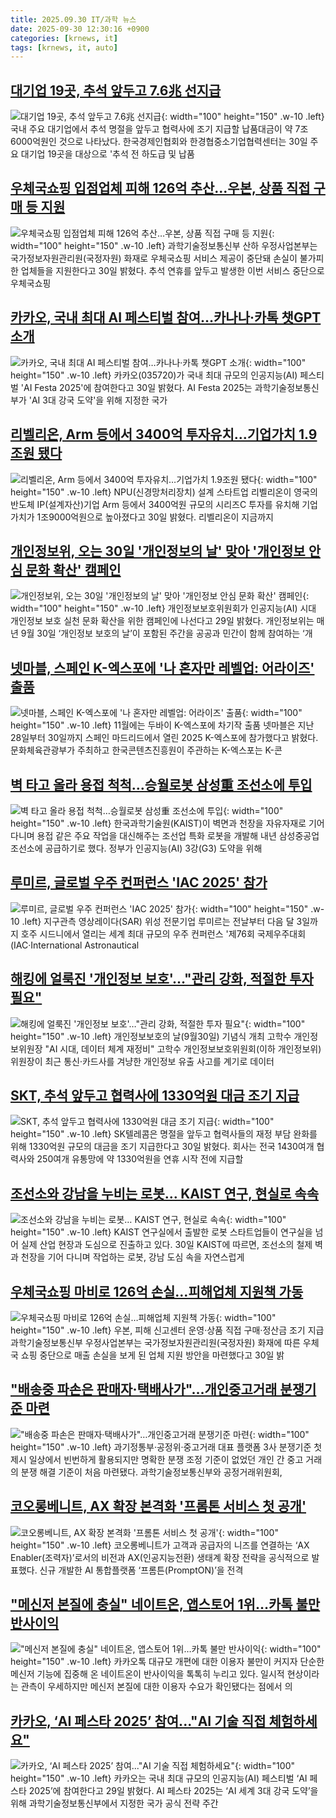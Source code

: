 ```yaml
---
title: 2025.09.30 IT/과학 뉴스
date: 2025-09-30 12:30:16 +0900
categories: [krnews, it]
tags: [krnews, it, auto]
---
```

## [대기업 19곳, 추석 앞두고 7.6兆 선지급](https://n.news.naver.com/mnews/article/031/0000969425)

![대기업 19곳, 추석 앞두고 7.6兆 선지급](https://mimgnews.pstatic.net/image/origin/031/2025/09/30/969425.jpg?type=nf220_150){: width="100" height="150" .w-10 .left}
국내 주요 대기업에서 추석 명절을 앞두고 협력사에 조기 지급할 납품대금이 약 7조6000억원인 것으로 나타났다. 한국경제인협회와 한경협중소기업협력센터는 30일 주요 대기업 19곳을 대상으로 '추석 전 하도급 및 납품

## [우체국쇼핑 입점업체 피해 126억 추산…우본, 상품 직접 구매 등 지원](https://n.news.naver.com/mnews/article/003/0013514132)

![우체국쇼핑 입점업체 피해 126억 추산…우본, 상품 직접 구매 등 지원](https://mimgnews.pstatic.net/image/origin/003/2025/09/30/13514132.jpg?type=nf220_150){: width="100" height="150" .w-10 .left}
과학기술정보통신부 산하 우정사업본부는 국가정보자원관리원(국정자원) 화재로 우체국쇼핑 서비스 제공이 중단돼 손실이 불가피한 업체들을 지원한다고 30일 밝혔다. 추석 연휴를 앞두고 발생한 이번 서비스 중단으로 우체국쇼핑

## [카카오, 국내 최대 AI 페스티벌 참여…카나나·카톡 챗GPT 소개](https://n.news.naver.com/mnews/article/421/0008517692)

![카카오, 국내 최대 AI 페스티벌 참여…카나나·카톡 챗GPT 소개](https://mimgnews.pstatic.net/image/origin/421/2025/09/30/8517692.jpg?type=nf220_150){: width="100" height="150" .w-10 .left}
카카오(035720)가 국내 최대 규모의 인공지능(AI) 페스티벌 'AI Festa 2025'에 참여한다고 30일 밝혔다. AI Festa 2025는 과학기술정보통신부가 'AI 3대 강국 도약'을 위해 지정한 국가

## [리벨리온, Arm 등에서 3400억 투자유치…기업가치 1.9조원 됐다](https://n.news.naver.com/mnews/article/008/0005258034)

![리벨리온, Arm 등에서 3400억 투자유치…기업가치 1.9조원 됐다](https://mimgnews.pstatic.net/image/origin/008/2025/09/30/5258034.jpg?type=nf220_150){: width="100" height="150" .w-10 .left}
NPU(신경망처리장치) 설계 스타트업 리벨리온이 영국의 반도체 IP(설계자산)기업 Arm 등에서 3400억원 규모의 시리즈C 투자를 유치해 기업가치가 1조9000억원으로 높아졌다고 30일 밝혔다. 리벨리온이 지금까지

## [개인정보위, 오는 30일 '개인정보의 날' 맞아 '개인정보 안심 문화 확산' 캠페인](https://n.news.naver.com/mnews/article/011/0004538826)

![개인정보위, 오는 30일 '개인정보의 날' 맞아 '개인정보 안심 문화 확산' 캠페인](https://mimgnews.pstatic.net/image/origin/011/2025/09/29/4538826.jpg?type=nf220_150){: width="100" height="150" .w-10 .left}
개인정보보호위원회가 인공지능(AI) 시대 개인정보 보호 실천 문화 확산을 위한 캠페인에 나선다고 29일 밝혔다. 개인정보위는 매년 9월 30일 ‘개인정보 보호의 날’이 포함된 주간을 공공과 민간이 함께 참여하는 ‘개

## [넷마블, 스페인 K-엑스포에 '나 혼자만 레벨업: 어라이즈' 출품](https://n.news.naver.com/mnews/article/001/0015657288)

![넷마블, 스페인 K-엑스포에 '나 혼자만 레벨업: 어라이즈' 출품](https://mimgnews.pstatic.net/image/origin/001/2025/09/30/15657288.jpg?type=nf220_150){: width="100" height="150" .w-10 .left}
11월에는 두바이 K-엑스포에 차기작 출품 넷마블은 지난 28일부터 30일까지 스페인 마드리드에서 열린 2025 K-엑스포에 참가했다고 밝혔다. 문화체육관광부가 주최하고 한국콘텐츠진흥원이 주관하는 K-엑스포는 K-콘

## [벽 타고 올라 용접 척척…승월로봇 삼성重 조선소에 투입](https://n.news.naver.com/mnews/article/011/0004539343)

![벽 타고 올라 용접 척척…승월로봇 삼성重 조선소에 투입](https://mimgnews.pstatic.net/image/origin/011/2025/09/30/4539343.jpg?type=nf220_150){: width="100" height="150" .w-10 .left}
한국과학기술원(KAIST)이 벽면과 천장을 자유자재로 기어다니며 용접 같은 주요 작업을 대신해주는 조선업 특화 로봇을 개발해 내년 삼성중공업 조선소에 공급하기로 했다. 정부가 인공지능(AI) 3강(G3) 도약을 위해

## [루미르, 글로벌 우주 컨퍼런스 'IAC 2025' 참가](https://n.news.naver.com/mnews/article/003/0013513845)

![루미르, 글로벌 우주 컨퍼런스 'IAC 2025' 참가](https://mimgnews.pstatic.net/image/origin/003/2025/09/30/13513845.jpg?type=nf220_150){: width="100" height="150" .w-10 .left}
지구관측 영상레이다(SAR) 위성 전문기업 루미르는 전날부터 다음 달 3일까지 호주 시드니에서 열리는 세계 최대 규모의 우주 컨퍼런스 '제76회 국제우주대회(IAC·International Astronautical

## [해킹에 얼룩진 '개인정보 보호'…"관리 강화, 적절한 투자 필요"](https://n.news.naver.com/mnews/article/138/0002206226)

![해킹에 얼룩진 '개인정보 보호'…"관리 강화, 적절한 투자 필요"](https://mimgnews.pstatic.net/image/origin/138/2025/09/30/2206226.jpg?type=nf220_150){: width="100" height="150" .w-10 .left}
개인정보보호의 날(9월30일) 기념식 개최 고학수 개인정보위원장 "AI 시대, 데이터 체계 재정비" 고학수 개인정보보호위원회(이하 개인정보위) 위원장이 최근 통신·카드사를 겨냥한 개인정보 유출 사고를 계기로 데이터

## [SKT, 추석 앞두고 협력사에 1330억원 대금 조기 지급](https://n.news.naver.com/mnews/article/008/0005257891)

![SKT, 추석 앞두고 협력사에 1330억원 대금 조기 지급](https://mimgnews.pstatic.net/image/origin/008/2025/09/30/5257891.jpg?type=nf220_150){: width="100" height="150" .w-10 .left}
SK텔레콤은 명절을 앞두고 협력사들의 재정 부담 완화를 위해 1330억원 규모의 대금을 조기 지급한다고 30일 밝혔다. 회사는 전국 1430여개 협력사와 250여개 유통망에 약 1330억원을 연휴 시작 전에 지급할

## [조선소와 강남을 누비는 로봇… KAIST 연구, 현실로 속속](https://n.news.naver.com/mnews/article/023/0003932170)

![조선소와 강남을 누비는 로봇… KAIST 연구, 현실로 속속](https://mimgnews.pstatic.net/image/origin/023/2025/09/30/3932170.jpg?type=nf220_150){: width="100" height="150" .w-10 .left}
KAIST 연구실에서 출발한 로봇 스타트업들이 연구실을 넘어 실제 산업 현장과 도심으로 진출하고 있다. 30일 KAIST에 따르면, 조선소의 철제 벽과 천장을 기어 다니며 작업하는 로봇, 강남 도심 속을 자연스럽게

## [우체국쇼핑 마비로 126억 손실…피해업체 지원책 가동](https://n.news.naver.com/mnews/article/001/0015657426)

![우체국쇼핑 마비로 126억 손실…피해업체 지원책 가동](https://mimgnews.pstatic.net/image/origin/001/2025/09/30/15657426.jpg?type=nf220_150){: width="100" height="150" .w-10 .left}
우본, 피해 신고센터 운영·상품 직접 구매·정산금 조기 지급 과학기술정보통신부 우정사업본부는 국가정보자원관리원(국정자원) 화재에 따른 우체국 쇼핑 중단으로 매출 손실을 보게 된 업체 지원 방안을 마련했다고 30일 밝

## ["배송중 파손은 판매자·택배사가"…개인중고거래 분쟁기준 마련](https://n.news.naver.com/mnews/article/001/0015658166)

!["배송중 파손은 판매자·택배사가"…개인중고거래 분쟁기준 마련](https://mimgnews.pstatic.net/image/origin/001/2025/09/30/15658166.jpg?type=nf220_150){: width="100" height="150" .w-10 .left}
과기정통부·공정위·중고거래 대표 플랫폼 3사 분쟁기준 첫 제시 일상에서 빈번하게 활용되지만 명확한 분쟁 조정 기준이 없었던 개인 간 중고 거래의 분쟁 해결 기준이 처음 마련됐다. 과학기술정보통신부와 공정거래위원회,

## [코오롱베니트, AX 확장 본격화 '프롬톤 서비스 첫 공개'](https://n.news.naver.com/mnews/article/014/0005414379)

![코오롱베니트, AX 확장 본격화 '프롬톤 서비스 첫 공개'](https://mimgnews.pstatic.net/image/origin/014/2025/09/30/5414379.jpg?type=nf220_150){: width="100" height="150" .w-10 .left}
코오롱베니트가 고객과 공급자의 니즈를 연결하는 ‘AX Enabler(조력자)’로서의 비전과 AX(인공지능전환) 생태계 확장 전략을 공식적으로 발표했다. 신규 개발한 AI 통합플랫폼 ‘프롬튼(PromptON)’을 전격

## ["메신저 본질에 충실" 네이트온, 앱스토어 1위…카톡 불만 반사이익](https://n.news.naver.com/mnews/article/003/0013513723)

!["메신저 본질에 충실" 네이트온, 앱스토어 1위…카톡 불만 반사이익](https://mimgnews.pstatic.net/image/origin/003/2025/09/30/13513723.jpg?type=nf220_150){: width="100" height="150" .w-10 .left}
카카오톡 대규모 개편에 대한 이용자 불만이 커지자 단순한 메신저 기능에 집중해 온 네이트온이 반사이익을 톡톡히 누리고 있다. 일시적 현상이라는 관측이 우세하지만 메신저 본질에 대한 이용자 수요가 확인됐다는 점에서 의

## [카카오, ‘AI 페스타 2025’ 참여..."AI 기술 직접 체험하세요"](https://n.news.naver.com/mnews/article/092/0002392572)

![카카오, ‘AI 페스타 2025’ 참여..."AI 기술 직접 체험하세요"](https://mimgnews.pstatic.net/image/origin/092/2025/09/30/2392572.jpg?type=nf220_150){: width="100" height="150" .w-10 .left}
카카오는 국내 최대 규모의 인공지능(AI) 페스티벌 ‘AI 페스타 2025’에 참여한다고 29일 밝혔다. AI 페스타 2025는 ‘AI 세계 3대 강국 도약’을 위해 과학기술정보통신부에서 지정한 국가 공식 전략 주간

